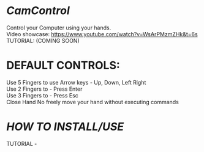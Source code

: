 # *CamControl*

Control your Computer using your hands.      
Video showcase: https://www.youtube.com/watch?v=WsArPMzmZHk&t=6s        
TUTORIAL: (COMING SOON)

# DEFAULT CONTROLS:                                         
Use 5 Fingers to use Arrow keys - Up, Down, Left Right                       
Use 2 Fingers to - Press Enter                                
Use 3 Fingers to - Press Esc                             
Close Hand No freely move your hand without executing commands                        

# *HOW TO INSTALL/USE* 
TUTORIAL -    

 
